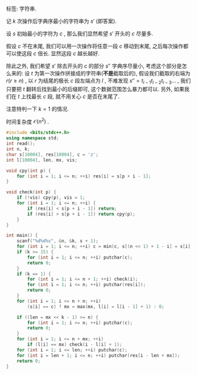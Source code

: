 标签: 字符串.

记 $k$ 次操作后字典序最小的字符串为 $s'$ (即答案).

设 $s$ 初始最小的字符为 $c$ , 那么我们显然希望 $s'$ 开头的 $c$ 尽量多.

假设 $c$ 不在末尾, 我们可以用一次操作将任意一段 $c$ 移动到末尾, 之后每次操作都可以使这段 $c$ 倍长. 显然这段 $c$ 越长越好. 

除此之外, 我们希望 $s'$ 除去开头的 $c$ 的部分 $s''$ 字典序尽量小, 考虑这个部分是怎么来的: 设 $t$ 为第一次操作拼接成的字符串(**不是**截取后的), 假设我们截取的右端为 $r(r\geqslant n)$ , 以 $r$ 为结尾的极长 $c$ 段左端点为 $l$ , 不难发现 $s''=t_{l-1}t_{l-2}t_{l-3}...$ , 我们只要把 $t$ 翻转后找到最小的后缀即可, 这个数据范围怎么暴力都可以. 另外, 如果我们在 $t$ 上找最长 $c$ 段,  就不用关心 $c$ 是否在末尾了. 

注意特判一下 $k=1$ 的情况.

时间复杂度 $\mathcal O(n^2)$ .

```cpp
#include <bits/stdc++.h>
using namespace std;
int read();
int n, k;
char s[10004], res[10004], c = 'z';
int l[10004], len, mx, vis;

void cpy(int p) {
    for (int i = 1; i <= n; ++i) res[i] = s[p + i - 1];
}

void check(int p) {
    if (!vis) cpy(p), vis = 1;
    for (int i = 1; i <= n; ++i) {
        if (res[i] < s[p + i - 1]) return;
        if (res[i] > s[p + i - 1]) return cpy(p);
    }
}

int main() {
    scanf("%d%d%s", &n, &k, s + 1);
    for (int i = 1; i <= n; ++i) c = min(c, s[(n << 1) + 1 - i] = s[i]);
    if (k >= 15) {
        for (int i = 1; i <= n; ++i) putchar(c);
        return 0;
    }
    if (k == 1) {
        for (int i = 1; i <= n + 1; ++i) check(i);
        for (int i = 1; i <= n; ++i) putchar(res[i]);
        return 0;
    }
    for (int i = 1; i <= n + n; ++i)
        (s[i] == c) ? mx = max(mx, l[i] = l[i - 1] + 1) : 0;

    if ((len = mx << k - 1) >= n) {
        for (int i = 1; i <= n; ++i) putchar(c);
        return 0;
    }
    for (int i = 1; i <= n + mx; ++i)
        if (l[i] == mx) check(i - l[i] + 1);
    for (int i = 1; i <= len; ++i) putchar(c);
    for (int i = len + 1; i <= n; ++i) putchar(res[i - len + mx]);
    return 0;
}
```

